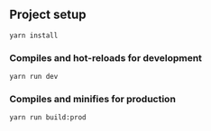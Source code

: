 
## Project setup
```
yarn install
```

### Compiles and hot-reloads for development
```
yarn run dev
```

### Compiles and minifies for production
```
yarn run build:prod
```
